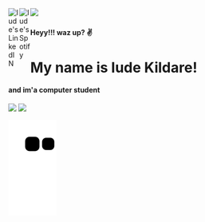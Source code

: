 </a>
  <a href="https://www.linkedin.com/in/iude-meneses-879539200/">
  <img align="left" alt="Iude's LinkedIN" width="22px" src="https://raw.githubusercontent.com/peterthehan/peterthehan/master/assets/linkedin.svg" />
</a>
<a href="https://open.spotify.com/user/iudek">
  <img align="left" alt="Iude's Spotify" width="22px" src="https://raw.githubusercontent.com/peterthehan/peterthehan/master/assets/spotify.svg" />
</a>
<a href = "mailto:ikildarem@gmail.com"><img src="https://img.shields.io/badge/-Gmail-%23333?style=for-the-badge&logo=gmail&logoColor=white" target="_blank">
</a>

<br />

#### Heyy!!! waz up? ✌ 

# My name is Iude Kildare!
#### and im'a computer student

<div>
  
  <img height="160em" src="https://github-readme-stats.vercel.app/api?username=IudeK&show_icons=true&theme=dracula&include_all_commits=true&count_private=true"/>
  <img height="160em" src="https://github-readme-stats.vercel.app/api/top-langs/?username=IudeK&layout=compact&langs_count=7&theme=dracula"/>
  
</div>

  

  ![Snake animation](https://github.com/rafaballerini/rafaballerini/blob/output/github-contribution-grid-snake.svg)

